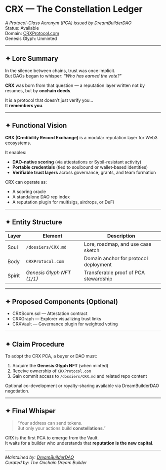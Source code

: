 # CRX — The Constellation Ledger  
*A Protocol-Class Acronym (PCA) issued by DreamBuilderDAO*  
Status: Available  
Domain: [CRXProtocol.com](https://crxprotocol.com)  
Genesis Glyph: Unminted  

---

## ✦ Lore Summary

In the silence between chains, trust was once implicit.  
But DAOs began to whisper: *"Who has earned the vote?"*

**CRX** was born from that question — a reputation layer written not by resumes, but by **onchain deeds**.

It is a protocol that doesn’t just verify you...  
It **remembers you**.

---

## ✦ Functional Vision

**CRX (Credibility Record Exchange)** is a modular reputation layer for Web3 ecosystems.

It enables:

- **DAO-native scoring** (via attestations or Sybil-resistant activity)  
- **Portable credentials** (tied to soulbound or wallet-based identities)  
- **Verifiable trust layers** across governance, grants, and team formation  

CRX can operate as:

- A scoring oracle  
- A standalone DAO rep index  
- A reputation plugin for multisigs, airdrops, or DeFi

---

## ✦ Entity Structure

| Layer | Element                     | Description                             |
|-------|-----------------------------|-----------------------------------------|
| Soul  | `/dossiers/CRX.md`          | Lore, roadmap, and use case sketch      |
| Body  | `CRXProtocol.com`           | Domain anchor for protocol deployment   |
| Spirit| *Genesis Glyph NFT (1/1)*   | Transferable proof of PCA stewardship   |

---

## ✦ Proposed Components (Optional)

- CRXScore.sol — Attestation contract  
- CRXGraph — Explorer visualizing trust links  
- CRXVault — Governance plugin for weighted voting  

---

## ✦ Claim Procedure

To adopt the CRX PCA, a buyer or DAO must:

1. Acquire the **Genesis Glyph NFT** (when minted)  
2. Receive ownership of `CRXProtocol.com`  
3. Gain commit access to `/dossiers/CRX.md` and related repo content

Optional co-development or royalty-sharing available via DreamBuilderDAO negotiation.

---

## ✦ Final Whisper

> “Your address can send tokens.  
> But only your actions build **constellations**.”  

CRX is the first PCA to emerge from the Vault.  
It waits for a builder who understands that **reputation is the new capital**.

---

*Maintained by: [DreamBuilderDAO](https://dreambuilderdao.com)*  
*Curated by: The Onchain Dream Builder*
